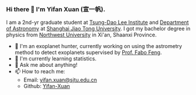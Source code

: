 ### Hi there 👋 I'm Yifan Xuan (宣一帆).

I am a 2nd-yr graduate student at [Tsung-Dao Lee Institute](https://tdli.sjtu.edu.cn/EN/) and [Department of Astronomy](http://astro.sjtu.edu.cn/zh/) at [Shanghai Jiao Tong University](https://www.sjtu.edu.cn/). I got my bachelor degree in physics from [Northwest University](https://en.wikipedia.org/wiki/Northwest_University_(China)) in Xi'an, Shaanxi Province. 

+ 🔭 I'm an exoplanet hunter, currently working on using the astrometry method to detect exoplanets supervised by [Prof. Fabo Feng](https://web.tdli.sjtu.edu.cn/ffeng/).
+ 🌱 I'm currently learning statistics.
+ 💬 Ask me about anything!
+ 📫 How to reach me:
  + Email: yifan.xuan@sjtu.edu.cn 
  + Github: [Yifan-Xuan](https://github.com/Yifan-Xuan)
 

<!--
**Yifan-Xuan/Yifan-Xuan** is a ✨ _special_ ✨ repository because its `README.md` (this file) appears on your GitHub profile.

Here are some ideas to get you started:

- 🔭 I’m currently working on ...
- 🌱 I’m currently learning ...
- 👯 I’m looking to collaborate on ...
- 🤔 I’m looking for help with ...
- 💬 Ask me about ...
- 📫 How to reach me: ...
- 😄 Pronouns: ...
- ⚡ Fun fact: ...
-->
